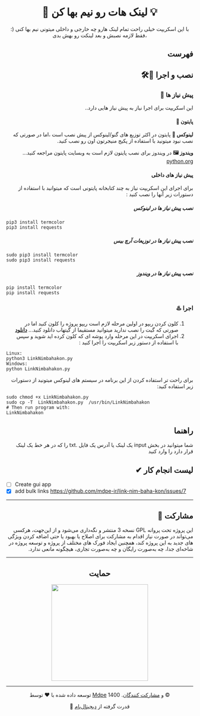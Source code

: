 <div align="center">

# 👀 لینک هات رو نیم بها کن 💡

:) با این اسکریپت خیلی راحت تمام لینک هارو چه خارجی و داخلی میتونی نیم بها کنی ،فقط لازمه نصبش و بعد لینکت رو بهش بدی

</div>
<div dir="rtl">
   
## فهرست 
  
   

## نصب و اجرا 🧰🛠

### پیش نیاز ها 🔌

این اسکریپت برای اجرا نیاز به پیش نیاز هایی دارد..

#### پایتون 🐍

**لینوکس 🐧** پایتون در اکثر توزیع های گنو/لینوکس از پیش نصب است ،اما در صورتی که نصب نبود میتونید با استفاده از پکیج منیجرتون اون رو نصب کنید.

**ویندوز 🖼** در ویندوز برای نصب پایتون لازم است به وبسایت پایتون مراجعه کنید... [python.org](https://python.org)

#### پیش نیاز های داخلی

برای اجرای این اسکریپت نیاز به چند کتابخانه پایتونی است که میتوانید با استفاده از دستورات زیر آنها را نصب کنید :

##### نصب پیش نیاز ها در لینوکس
<div dir="ltr">

```
pip3 install termcolor
pip3 install requests
```
</div>

##### نصب پیش نیاز ها در توزیعات آرچ بیس
<div dir="ltr">

```
sudo pip3 install termcolor
sudo pip3 install requests
```
</div>

##### نصب پیش نیاز ها در ویندوز
<div dir="ltr">

```
pip install termcolor
pip install requests
```
</div>

### اجرا ♨️

1. کلون کردن ریپو
   در اولین مرحله لازم است ریپو پروژه را کلون کنید اما در صورتی که گیت را نصب ندارید میتوانید مستقیما از گیتهاب دانلود کنید... **[دانلود](https://github.com/mdpe-ir/link-nim-baha-kon/archive/refs/heads/main.zip)**
2. اجرای اسکریپت
   در این مرحله وارد پوشه ای که کلون کرده اید شوید و سپس با استفاده از دستور زیر اسکریپت را اجرا کنید :




<div dir="ltr">

```
Linux:
python3 LinkNimbahakon.py
Windows:
python LinkNimbahakon.py
```
</div>

برای راحت تر استفاده کردن از این برنامه در سیستم های لینوکس میتونید از دستورات زیر استفاده کنید:

<div dir="ltr">

```
sudo chmod +x LinkNimbahakon.py 
sudo cp -T  LinkNimbahakon.py  /usr/bin/LinkNimbahakon
# Then run program with:
LinkNimbahakon
```
</div>

## راهنما 

 شما میتوانید در بخش input یک لینک یا آدرس یک فایل .txt  را که در هر خط یک لینک قرار دارد را وارد کنید


## لیست انجام کار ✔

 <div dir="ltr">

- [ ] Create gui app
- [x] add bulk links https://github.com/mdpe-ir/link-nim-baha-kon/issues/7

</div>
   
---


## مشارکت 🤝

این پروژه تحت پروانه GPL نسخه 3 منتشر و نگه‌داری می‌شود و از این‌جهت، هرکسی می‌تواند در صورت نیاز اقدام به مشارکت برای اصلاح یا بهبود یا حتی اضافه کردن ویژگی های جدید به این پروژه کند، همچنین ایجاد فورک های مختلف از پروژه و توسعه پروژه در شاخه‌ای جدا، چه به‌صورت رایگان و چه به‌صورت تجاری، هیچگونه مانعی ندارد.

</div>
<div align="center">

---
   
   
## حمایت 

<a href="http://www.coffeete.ir/mdpe-ir">
       <img src="http://www.coffeete.ir/images/buttons/lemonchiffon.png" style="width:260px;" />
</a>

   
---
   


توسعه داده شده با ❤️ توسط  [Mdpe](https://github.com/mdpe-ir) و [مشارکت کنندگان](https://github.com/mdpe-ir/link-nim-baha-kon/graphs/contributors). 1400 ©

💪 قدرت گرفته از [دیجیتال‌بام](https://www.digitalbam.ir)
